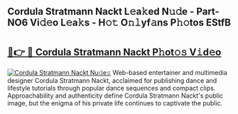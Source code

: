 ## Cordula Stratmann Nackt L𝚎a𝚔ed N𝚞𝚍e - Part-NO6 Vi𝚍𝚎o L𝚎a𝚔s - H𝚘𝚝 O𝚗𝚕yf𝚊ns P𝚑𝚘tos EStfB

# <h2><a href="http://kf4yi3.oniu.top/?m=Cordula+Stratmann+Nackt">🔗👉 🔴 Cordula Stratmann Nackt P𝚑ot𝚘𝚜 V𝚒d𝚎o</a></h2>

[![Cordula Stratmann Nackt Nu𝚍e𝚜](https://i.imgur.com/0qMVB7G.gif)](http://kf4yi3.oniu.top/?m=Cordula+Stratmann+Nackt)
Web-based entertainer and multimedia designer Cordula Stratmann Nackt, acclaimed for publishing dance and lifestyle tutorials through popular dance sequences and compact clips. Approachability and authenticity define Cordula Stratmann Nackt's public image, but the enigma of his private life continues to captivate the public.  
